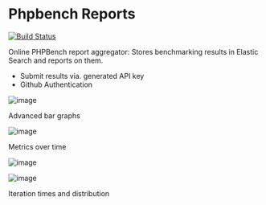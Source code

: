 Phpbench Reports
================

[![Build Status](https://travis-ci.org/phpbench/phpbench-reports.svg?branch=master)](https://travis-ci.org/phpbench/phpbench-reports)

Online PHPBench report aggregator: Stores benchmarking results in Elastic
Search and reports on them.

- Submit results via. generated API key
- Github Authentication

![image](https://user-images.githubusercontent.com/530801/34437923-0864a40c-eca3-11e7-9a52-6b14eb04634b.png)

Advanced bar graphs

![image](https://user-images.githubusercontent.com/530801/34437855-3fa27c88-eca2-11e7-9f82-9d8b36d79f28.png)

Metrics over time

![image](https://user-images.githubusercontent.com/530801/34437867-586dafe4-eca2-11e7-8e63-c3ab6b1360f1.png)


![image](https://user-images.githubusercontent.com/530801/34437957-29f3429a-eca3-11e7-91a4-c9102ec67af1.png)

Iteration times and distribution


